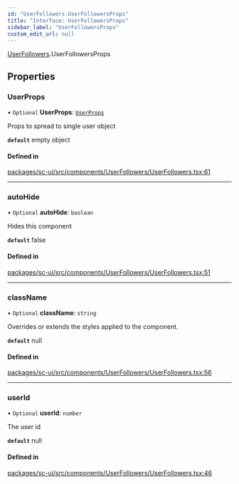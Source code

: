```yaml
---
id: "UserFollowers.UserFollowersProps"
title: "Interface: UserFollowersProps"
sidebar_label: "UserFollowersProps"
custom_edit_url: null
---
```


[UserFollowers](../modules/UserFollowers).UserFollowersProps

## Properties

### UserProps

• `Optional` **UserProps**: [`UserProps`](User.UserProps)

Props to spread to single user object

**`default`** empty object

#### Defined in

[packages/sc-ui/src/components/UserFollowers/UserFollowers.tsx:61](https://github.com/selfcommunity/community-ui/blob/009afd8/packages/sc-ui/src/components/UserFollowers/UserFollowers.tsx#L61)

___

### autoHide

• `Optional` **autoHide**: `boolean`

Hides this component

**`default`** false

#### Defined in

[packages/sc-ui/src/components/UserFollowers/UserFollowers.tsx:51](https://github.com/selfcommunity/community-ui/blob/009afd8/packages/sc-ui/src/components/UserFollowers/UserFollowers.tsx#L51)

___

### className

• `Optional` **className**: `string`

Overrides or extends the styles applied to the component.

**`default`** null

#### Defined in

[packages/sc-ui/src/components/UserFollowers/UserFollowers.tsx:56](https://github.com/selfcommunity/community-ui/blob/009afd8/packages/sc-ui/src/components/UserFollowers/UserFollowers.tsx#L56)

___

### userId

• `Optional` **userId**: `number`

The user id

**`default`** null

#### Defined in

[packages/sc-ui/src/components/UserFollowers/UserFollowers.tsx:46](https://github.com/selfcommunity/community-ui/blob/009afd8/packages/sc-ui/src/components/UserFollowers/UserFollowers.tsx#L46)
